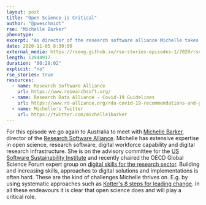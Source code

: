 ```yaml
---
layout: post
title: "Open Science is Critical"
author: "@pweschmidt"
rse: "Michelle Barker"
phenotype: 
excerpt: "As director of the research software alliance Michelle takes us through the necessary changes we need to cope with the scientific challenges of the future. This includes digital skill sets as well as providing for reliable and safe handling of digital data and assets. In all these endeavours, open science is critical, says Michelle."
date: 2020-11-05 8:30:00
external_media: https://rseng.github.io/rse-stories-episodes-1/2020/rse-stories-michelle-barker-episode-41.mp3
length: 13944917
duration: "00:29:02"
explicit: "no"
rse_stories: true
resources:
  - name: Research Software Alliance
    url: https://www.researchsoft.org/
  - name: Research Data Alliance - Covid-19 Guidelines
    url: https://www.rd-alliance.org/rda-covid-19-recommendations-and-guidelines-data-sharing-how-stm-publishers-can-contribute 
  - name: Michelle's Twitter
    url: https://twitter.com/michelle1barker
--- 
```

For this episode we go again to Australia to meet with [Michelle Barker](https://twitter.com/michelle1barker), director of the [Research Software Alliance](https://www.researchsoft.org/). Michelle has extensive expertise in open science, research software, digital workforce capability and digital research infrastructure. She is on the advisory committee for the [US Software Sustainability Institute](http://urssi.us) and recently chaired the OECD Global Science Forum expert group on [digital skills for the research sector](https://www.innovationpolicyplatform.org/www.innovationpolicyplatform.org/digital-skills-data-intensive-science-oecd-project/index.html). Building and increasing skills, approaches to digital solutions and implementations is often hard. These are the kind of challenges Michelle thrives on. E.g. by using systematic approaches such as [Kotter's 8 steps for leading change](https://www.kotterinc.com/8-steps-process-for-leading-change/).
In all these endeavours it is clear that open science does and will play a critical role.
